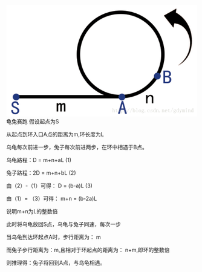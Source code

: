 ![img.png](img.png)
龟兔赛跑
假设起点为S

从起点到环入口A点的距离为m,环长度为L

乌龟每次前进一步，兔子每次前进两步，在环中相遇于B点。

乌龟路程：D =  m+n+aL (1)

兔子路程：2D = m+n+bL (2)

由（2）-（1）可得：
D = (b-a)L (3)

由（1）= （3）可得：
m+n = (b-2a)L

说明m+n为L的整数倍

此时将乌龟放回S点，乌龟与兔子同速，每次一步

当乌龟到达环起点A时，步行距离为： m

而兔子步行距离为：m,且相对于环起点的距离为： n+m,即环的整数倍

则推理得：兔子将回到A点，与乌龟相遇。


```
```

